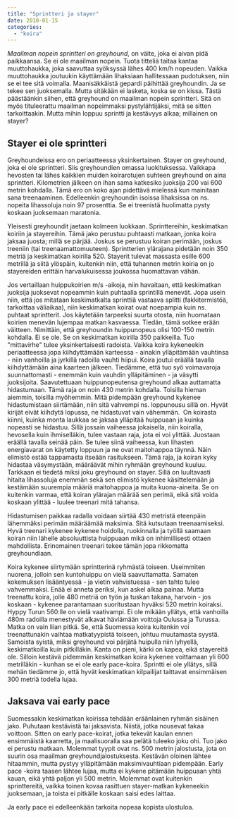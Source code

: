 ```yaml
---
title: "Sprintteri ja stayer"
date: 2010-01-15
categories: 
  - "koira"
---
```


_Maailman nopein sprintteri on greyhound_, on väite, joka ei aivan pidä paikkaansa. Se ei ole maailman nopein. Tuota titteliä taitaa kantaa muuttohaukka, joka saavuttaa syöksyssä lähes 400 km/h nopeuden. Vaikka muuttohaukka joutuukin käyttämään lihaksiaan hallitessaan pudotuksen, niin se ei tee sitä voimalla. Maanisäkkäistä gepardi päihittää greyhoundin. Ja se tekee sen juoksemalla. Mutta sitäkään ei lasketa, koska se on kissa. Tästä päästäänkin siihen, että greyhound on maailman nopein sprintteri. Sitä on myös tituleerattu maailman nopeimmaksi pystylähtijäksi, mitä se sitten tarkoittaakin. Mutta mihin loppuu sprintti ja kestävyys alkaa; millainen on stayer?

<!--more-->

## Stayer ei ole sprintteri

Greyhoundeissa ero on periaatteessa yksinkertainen. Stayer on greyhound, joka ei ole sprintteri. Siis greyhoundien omassa luokituksessa. Vaikkapa hevosten tai lähes kaikkien muiden koirarotujen suhteen greyhound on aina sprintteri. Kilometrien jälkeen on ihan sama katkesiko juoksija 200 vai 600 metrin kohdalla. Tämä ero on koko ajan pidettävä mielessä kun mainitaan sana treenaaminen. Edelleenkin greyhoundin isoissa lihaksissa on ns. nopeita lihassoluja noin 97 prosenttia. Se ei treenistä huolimatta pysty koskaan juoksemaan maratonia.

Yleisesti greyhoundit jaetaan kolmeen luokkaan. Sprinttereihin, keskimatkan koiriin ja stayereihin. Tämä jako perustuu puhtaasti matkaan, jonka koira jaksaa juosta; millä se pärjää. Joskus se perustuu koiran perimään, joskus treeniin (tai treenaamattomuuteen). Sprintterien ylärajana pidetään noin 350 metriä ja keskimatkan koirilla 520. Stayerit tulevat massasta esille 600 metrillä ja siitä ylöspäin, kuitenkin niin, että tuhannen metrin koiria on jo stayereiden erittäin harvalukuisessa joukossa huomattavan vähän.

Jos vertaillaan huippukoirien m/s -aikoja, niin havaitaan, että keskimatkan juoksija juoksevat nopeammin kuin puhtaalla sprintillä menevät. Jopa usein niin, että jos mitataan keskimatkalta sprinttiä vastaava splitti (fakkitermistöä, tarkoittaa väliaikaa), niin keskimatkan koirat ovat noepampia kuin ns. puhtaat sprintterit. Jos käytetään tarpeeksi suurta otosta, niin huomataan koirien menevän lujempaa matkan kasvaessa. Tiedän, tämä sotkee erään väitteen. Nimittäin, että greyhoundin huippunopeus olisi 100-150 metrin kohdalla. Ei se ole. Se on keskimatkan koirilla 350 paikkeilla. Tuo "mittavirhe" tulee yksinkertaisesti radoista. Vaikka koira kykeneekin periaatteessa jopa kiihdyttämään karteessa - ainakin ylläpitämään vauhtinsa - niin vanhoilla ja jyrkillä radoilla vauhti hiipui. Koira joutui eräällä tavalla kiihdyttämään aina kaarteen jälkeen. Tiedämme, että tuo syö voimavaroja suunnattomasti - enemmän kuin vauhdin ylläpitäminen - ja väsytti juoksijoita. Saavutettuaan huippunopeutensa greyhound alkaa auttamatta hidastumaan. Tämä raja on noin 430 metrin kohdalla. Toisilla hieman aiemmin, toisilla myöhemmin. Mitä pidempään greyhound kykenee hidastumistaan siirtämään, niin sitä vahvempi ns. loppunousu sillä on. Hyvät kirijät eivät kiihdytä lopussa, ne hidastuvat vain vähemmän.  On koirasta kiinni, kuinka monta laukkaa se jaksaa ylläpitää huippuaan ja kuinka nopeasti se hidastuu. Sillä jossain vaiheessa jokaisella, niin koiralla, hevosella kuin ihmiselläkin, tulee vastaan raja, jota ei voi ylittää. Juostaan eräällä tavalla seinää päin. Se tulee siinä vaiheessa, kun lihasten energiavarat on käytetty loppuun ja ne ovat maitohappoa täynnä. Näin elimistö estää tappamasta itseään rasitukseen. Tämä raja, ja koiran kyky hidastaa väsymystään, määräävät mihin ryhmään greyhound kuuluu. Tarkkaan ei tiedetä miksi joku greyhound on stayer. Sillä on luultavasti hitaita lihassoluja enemmän sekä sen elimistö kykenee käsittelemään ja kestämään suurempia määriä maitohappoa ja muita kuona-aineita. Se on kuitenkin varmaa, että koiran ylärajan määrää sen perimä, eikä sitä voida koskaan ylittää - luulee treenari mitä tahansa.

Hidastumisen paikkaa radalla voidaan siirtää 430 metristä eteenpäin lähemmäksi perimän määräämää maksimia. Sitä kutsutaan treenaamiseksi. Hyvä treenari kykenee kykenee hoidolla, ruokinnalla ja työllä saamaan koiran niin lähelle absoluuttista huippuaan mikä on inhimillisesti ottaen mahdollista. Erinomainen treenari tekee tämän jopa rikkomatta greyhoundiaan.

Koira kykenee siirtymään sprintterinä ryhmästä toiseen. Useimmiten nuorena, jolloin sen kuntohuippu on vielä saavuttamatta. Samaten kokemuksen lisääntyessä - ja vietin vahvistuessa - sen tahto tulee vahvemmaksi. Enää ei anneta periksi, kun askel alkaa painaa. Mutta treenattu koira, jolle 480 metriä on työn ja tuskan takana, harvoin - jos koskaan - kykenee parantamaan suoritustaan hyväksi 520 metrin koiraksi. Hyppy Turun 560:lle on vielä vaativampi. Ei ole mikään yllätys, että vanhoilla 480m radoilla menestyvät alkavat häviämään voittoja Oulussa ja Turussa. Matka on vain liian pitkä. Se, että Suomessa koira kuitenkin voi treenattunakin vaihtaa matkatyypistä toiseen, johtuu muutamasta syystä. Samoista syistä, miksi greyhound voi pärjätä huipulla niin lyhyellä, keskimatkoilla kuin pitkilläkin. Kanta on pieni, kärki on kapea, eikä stayereitä ole. Silloin kestävä pidemmän keskimatkan koira kykenee voittamaan yli 600 metrilläkin - kunhan se ei ole early pace-koira. Sprintti ei ole yllätys, sillä mehän tiedämme jo, että hyvät keskimatkan kilpailijat taittavat ensimmäisen 300 metriä todella lujaa.

## Jaksava vai early pace

Suomessakin keskimatkan koirissa tehdään eräänlainen ryhmän sisäinen jako. Puhutaan kestävistä tai jaksavista. Niistä, jotka nousevat takaa voittoon. Sitten on early pace-koirat, jotka tekevät kaulan ennen ensimmäistä kaarretta, ja maalisuoralla saa pelätä tuleeko joku ohi. Tuo jako ei perustu matkaan. Molemmat tyypit ovat ns. 500 metrin jalostusta, jota on suurin osa maailman greyhoundjalostuksesta. Kestävän oloinen lähtee hitaammin, mutta pystyy ylläpitämään maksimivauhtiaan pidempään. Early pace -koira taasen lähtee lujaa, mutta ei kykene pitämään huippuaan yhtä kauan, eikä yhtä paljon yli 500 metrin. Molemmat ovat kuitenkin sprinttereitä, vaikka toinen kovaa rasittuen stayer-matkan kykeneekin juoksemaan, ja toista ei pitkälle koskaan saisi edes laittaa.

Ja early pace ei edelleenkään tarkoita nopeaa kopista ulostuloa.
